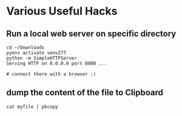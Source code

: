 # Various Useful Hacks

## Run a local web server on specific directory
```
cd ~/Downloads
pyenv activate venv277
python -m SimpleHTTPServer
Serving HTTP on 0.0.0.0 port 8000 ...

# connect there with a browser :)
```

## dump the content of the file to Clipboard
```
cat myfile | pbcopy
```
